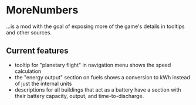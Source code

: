 # MoreNumbers
...is a mod with the goal of exposing more of the game's details in tooltips and other sources.
## Current features
- tooltip for "planetary flight" in navigation menu shows the speed calculation
- the "energy output" section on fuels shows a conversion to kWh instead of just the internal units
- descriptions for all buildings that act as a battery have a section with their battery capacity, output, and time-to-discharge.
